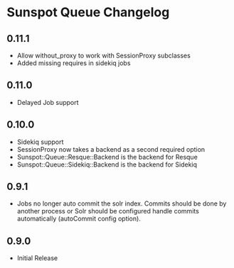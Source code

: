 # Sunspot Queue Changelog

## 0.11.1
* Allow without_proxy to work with SessionProxy subclasses
* Added missing requires in sidekiq jobs

## 0.11.0
* Delayed Job support

## 0.10.0
* Sidekiq support
* SessionProxy now takes a backend as a second required option
* Sunspot::Queue::Resque::Backend is the backend for Resque
* Sunspot::Queue::Sidekiq::Backend is the backend for Sidekiq

## 0.9.1
* Jobs no longer auto commit the solr index. Commits should be done by another process or
  Solr should be configured handle commits automatically (autoCommit config option).

## 0.9.0
* Initial Release
